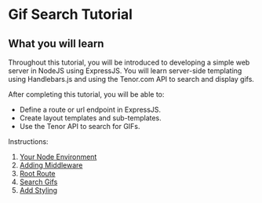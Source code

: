 # Gif Search Tutorial

## What you will learn

Throughout this tutorial, you will be introduced to developing a simple web server in NodeJS using ExpressJS. You will learn server-side templating using Handlebars.js and using the Tenor.com API to search and display gifs.

After completing this tutorial, you will be able to:
* Define a route or url endpoint in ExpressJS.
* Create layout templates and sub-templates.
* Use the Tenor API to search for GIFs.

Instructions:

1. [Your Node Environment](P00-Your-Node-Environment)
2. [Adding Middleware](P01-Adding-Middleware)
3. [Root Route](P02-Root-Route)
4. [Search Gifs](P03-Search-Gifs)
5. [Add Styling](P04-Add-Styling)
